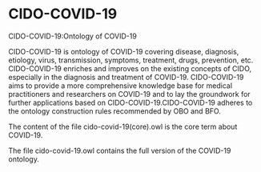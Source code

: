 # CIDO-COVID-19
CIDO-COVID-19:Ontology of COVID-19

CIDO-COVID-19 is ontology of COVID-19 covering disease, diagnosis, etiology, virus, transmission, symptoms, treatment, drugs, prevention, etc. CIDO-COVID-19 enriches and improves on the existing concepts of CIDO, especially in the diagnosis and treatment of COVID-19. CIDO-COVID-19 aims to provide a more comprehensive knowledge base for medical practitioners and researchers on COVID-19 and to lay the groundwork for further applications based on CIDO-COVID-19.CIDO-COVID-19 adheres to the ontology construction rules recommended by OBO and BFO.

The content of the file cido-covid-19(core).owl is the core term about COVID-19.

The file cido-covid-19.owl contains the full version of the COVID-19 ontology.
